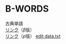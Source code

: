 # B-WORDS
古典単語<br>
[リンク](https://r52-jp.github.io/B-WORDS/main.html)（$`\beta`$版）<br>
[リンク](https://r52-jp.github.io/B-WORDS/passage.html)（$`p`$版）
[edit data.txt](https://github.com/R52-JP/B-WORDS/edit/main/data.txt)

